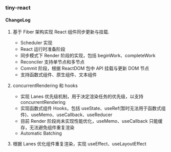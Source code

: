 ### tiny-react

#### ChangeLog

1. 基于 Fiber 架构实现 React 组件同步更新与挂载.

   - Scheduler 实现
   - React 运行时准备阶段
   - 同步模式下 Render 阶段的实现，包括 beginWork、completeWork
   - Reconciler 支持单节点和多节点
   - Commit 阶段，根据 ReactDOM 包中 API 挂载与更新 DOM 节点
   - 支持函数式组件、原生组件、文本组件

2. concurrentRendering 和 hooks

   - 实现 Lanes 优先级机制，用于决定渲染任务的优先级，以支持 concurrentRendering
   - 实现函数式组件 Hooks，包括 useState、useRef(暂时无法用于函数式组件)、useMemo、useCallback、useReducer
   - 目前 Render 阶段尚未实现性能优化，useMemo、useCallback 只能缓存，无法避免组件重复渲染
   - Automatic Batching

3. 根据 Lanes 优化组件重复渲染，实现 useEffect、useLayoutEffect

